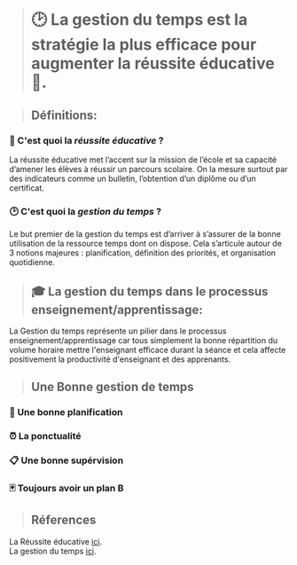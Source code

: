 > # :clock2: La gestion du temps est la stratégie la plus efficace pour augmenter la réussite éducative :dart:.

> ## Définitions:
### :dart: C'est quoi la *réussite éducative* ?
La réussite éducative met l’accent sur la mission de l’école et sa capacité d’amener les élèves à réussir un parcours scolaire.
On la mesure surtout par des indicateurs comme un bulletin, l’obtention d’un diplôme ou d’un certificat.

### :clock2: C'est quoi la *gestion du temps* ?
Le but premier de la gestion du temps est d’arriver à s’assurer de la bonne utilisation de la ressource temps dont on dispose.
Cela s’articule autour de 3 notions majeures : planification, définition des priorités, et organisation quotidienne.

> ## :mortar_board: La gestion du temps dans le processus enseignement/apprentissage:
La Gestion du temps représente un pilier dans le processus enseignement/apprentissage car tous simplement la bonne répartition du volume
horaire mettre l'enseignant efficace durant la séance et cela affecte positivement la productivité d'enseignant et des apprenants.

> ## Une Bonne gestion de temps
### :bookmark_tabs: Une bonne planification
### :alarm_clock: La ponctualité
### :clipboard: Une bonne supérvision
### :black_joker: Toujours avoir un plan B

> ## Réferences

La Réussite éducative [ici](https://www.trecq.ca/reussite-educative).  
La gestion du temps [ici](https://www.trecq.ca/reussite-educative/).
